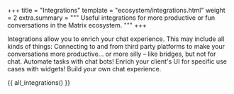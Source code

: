 +++
title = "Integrations"
template = "ecosystem/integrations.html"
weight = 2
extra.summary = """
Useful integrations for more productive or fun conversations in the Matrix
ecosystem.
"""
+++

Integrations allow you to enrich your chat experience. This may include all
kinds of things: Connecting to and from third party platforms to make your
conversations more productive… or more silly – like bridges, but not for chat.
Automate tasks with chat bots! Enrich your client's UI for specific use cases
with widgets! Build your own chat experience.

{{ all_integrations() }}
